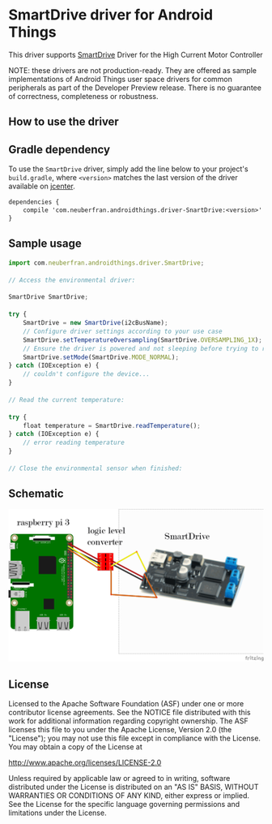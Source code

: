 # SmartDrive driver for Android Things

This driver supports [SmartDrive](http://www.mindsensors.com/rpi/76-smartdrive-high-current-motor-controller) Driver for the High Current Motor Controller

NOTE: these drivers are not production-ready. They are offered as sample implementations of Android Things user space drivers for common peripherals as part of the Developer Preview release. There is no guarantee of correctness, completeness or robustness.

## How to use the driver

## Gradle dependency

To use the ```SmartDrive``` driver, simply add the line below to your project's ```
build.gradle```, where ```<version>``` matches the last version of the driver available on [jcenter](https://bintray.com/beta/#/neuberfran/SmartDrive/com.neuberfran.androidthings.driver.SmartDrive?tab=overview).

```
dependencies {
    compile 'com.neuberfran.androidthings.driver-SnartDrive:<version>'
}
```

## Sample usage

```js
import com.neuberfran.androidthings.driver.SmartDrive;

// Access the environmental driver:

SmartDrive SmartDrive;

try {
    SmartDrive = new SmartDrive(i2cBusName);
    // Configure driver settings according to your use case
    SmartDrive.setTemperatureOversampling(SmartDrive.OVERSAMPLING_1X);
    // Ensure the driver is powered and not sleeping before trying to read from it
    SmartDrive.setMode(SmartDrive.MODE_NORMAL);
} catch (IOException e) {
    // couldn't configure the device...
}

// Read the current temperature:

try {
    float temperature = SmartDrive.readTemperature();
} catch (IOException e) {
    // error reading temperature
}

// Close the environmental sensor when finished:
```

## Schematic

![alt text](https://github.com/neuberfran/SmartDrive/blob/master/SmartDrive.png)

## License
Licensed to the Apache Software Foundation (ASF) under one or more contributor license agreements. See the NOTICE file distributed with this work for additional information regarding copyright ownership. The ASF licenses this file to you under the Apache License, Version 2.0 (the "License"); you may not use this file except in compliance with the License. You may obtain a copy of the License at

http://www.apache.org/licenses/LICENSE-2.0

Unless required by applicable law or agreed to in writing, software distributed under the License is distributed on an "AS IS" BASIS, WITHOUT WARRANTIES OR CONDITIONS OF ANY KIND, either express or implied. See the License for the specific language governing permissions and limitations under the License.
